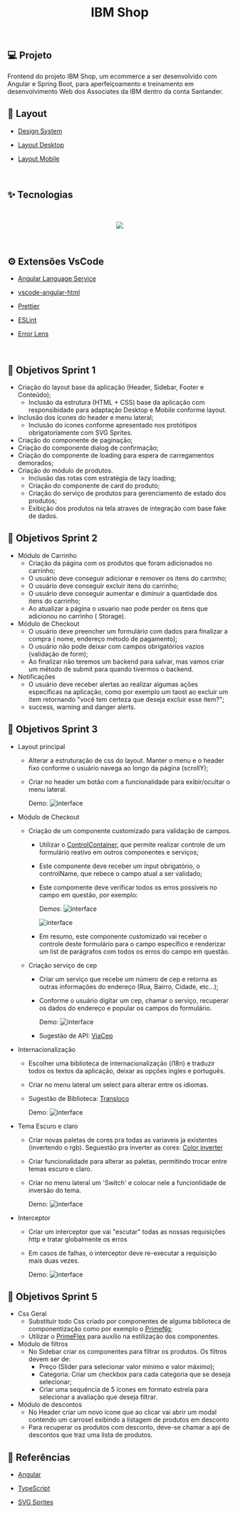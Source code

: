 <h1 align="center">
   IBM Shop
</h1>

<br>

## 💻 Projeto
Frontend do projeto IBM Shop, um ecommerce a ser desenvolvido com 
Angular e Spring Boot, para aperfeiçoamento e treinamento em desenvolvimento Web dos Associates da IBM dentro da conta Santander.

## 🔖 Layout

- [Design System](https://www.figma.com/file/qDPfAfx992mlqDVxNf9iJF/Layout-E-Commerce-Santander?node-id=0%3A1&t=NruuEojCAXf8SlPs-0)

- [Layout Desktop](https://www.figma.com/file/qDPfAfx992mlqDVxNf9iJF/Layout-E-Commerce-Santander?node-id=1%3A2&t=NruuEojCAXf8SlPs-0)

- [Layout Mobile](https://www.figma.com/file/qDPfAfx992mlqDVxNf9iJF/Layout-E-Commerce-Santander?node-id=4%3A3&t=NruuEojCAXf8SlPs-0)

<br>

## ✨ Tecnologias
<br>
<p align="center">
  <a href="https://skillicons.dev">
    <img src="https://skillicons.dev/icons?i=angular,rxjs,ts,scss,css,html" />
  </a>
</p>
<br>

## ⚙️ Extensões VsCode

- [Angular Language Service](https://marketplace.visualstudio.com/items?itemName=Angular.ng-template)

- [vscode-angular-html](https://marketplace.visualstudio.com/items?itemName=ghaschel.vscode-angular-html)

- [Prettier](https://marketplace.visualstudio.com/items?itemName=esbenp.prettier-vscode)

- [ESLint](https://marketplace.visualstudio.com/items?itemName=dbaeumer.vscode-eslint)

- [Error Lens](https://marketplace.visualstudio.com/items?itemName=usernamehw.errorlens)

<br>

## 📆 Objetivos Sprint 1

- Criação do layout base da aplicação (Header, Sidebar, Footer e Conteúdo);
  * Inclusão da estrutura (HTML + CSS) base da aplicação com responsibidade para adaptação Desktop e Mobile conforme layout.
- Inclusão dos ícones do header e menu lateral;
  * Inclusão do ícones conforme apresentado nos protótipos obrigatoriamente com SVG Sprites.
- Criação do componente de paginação;
- Criação do componente dialog de confirmação;
- Criação do componente de loading para espera de carregamentos demorados;
- Criação do módulo de produtos.
  * Inclusão das rotas com estratégia de lazy loading;
  * Criação do componente de card do produto;
  * Criação do serviço de produtos para gerenciamento de estado dos produtos;
  * Exibição dos produtos na tela atraves de integração com base fake de dados.

## 📆 Objetivos Sprint 2
 - Módulo de Carrinho
    * Criação da página com os produtos que foram adicionados no carrinho;
    * O usuário deve conseguir adicionar e remover os itens do carrinho;
    * O usuário deve conseguir excluir itens do carrinho;
    * O usuário deve conseguir aumentar e diminuir a quantidade dos itens do carrinho;
    * Ao atualizar a página o usuario nao pode perder os itens que adicionou no carrinho ( Storage).
  - Módulo de Checkout
    * O usuário deve preencher um formulário com dados para finalizar a compra ( nome, endereço método de pagamento);
    * O usuário não pode deixar com campos obrigatórios vazios (validação de form);
    * Ao finalizar não teremos um backend para salvar, mas vamos criar um método de submit para quando tivermos o backend.
  - Notificações 
    * O usuário deve receber alertas ao realizar algumas ações específicas na aplicação, como por exemplo um taost ao excluir um item retornando "você tem certeza que deseja excluir esse item?";
    * success, warning and danger alerts.

## 📆 Objetivos Sprint 3
  - Layout principal
    * Alterar a estruturação de css do layout. Manter o menu e o header fixo conforme o usuário navega ao longo da página (scrollY);
    * Criar no header um botão com a funcionalidade para exibir/ocultar o menu lateral.

       Demo:
      ![interface](src/assets/images/layout.gif 'Erros Validations')

  - Módulo de Checkout
    * Criação de um componente customizado para validação de campos.

      - Utilizar o [ControlContainer](https://angular.io/api/forms/ControlContainer), que permite realizar controle de um formulário reativo em outros componentes e serviços;
      - Este componente deve receber um input obrigatório, o controlName, que rebece o campo atual a ser validado;
      - Este compomente deve verificar todos os erros possíveis no campo em questão, por exemplo:

         Demos:
        ![interface](src/assets/images/custom-validation.png 'Custom Validator Demo')

        ![interface](src/assets/images/errors-validations.png 'Erros Validations Demo')
      
      - Em resumo, este componente customizado vai receber o controle deste formulário para o campo específico e renderizar um list de parágrafos com todos os erros do campo em questão.
    * Criação serviço de cep
      - Criar um serviço que recebe um número de cep e retorna as outras informações do endereço (Rua, Bairro, Cidade, etc...);
      - Conforme o usuário digitar um cep, chamar o serviço, recuperar os dados do endereço e popular os campos do formulário.

        Demo:
        ![interface](src/assets/images/via-cep-demo.gif 'Via Cep Demo')

      - Sugestão de API: [ViaCep](https://viacep.com.br/)

  - Internacionalização
      - Escolher uma biblioteca de internacionalização (i18n) e traduzir todos os textos da aplicação, deixar as opções ingles e português.
      - Criar no menu lateral um select para alterar entre os idiomas.
      - Sugestão de Biblioteca: [Transloco](https://ngneat.github.io/transloco/)

        Demo:
        ![interface](src/assets/images/i18n.gif 'Internacionalização Demo')

  - Tema Escuro e claro
      - Criar novas paletas de cores pra todas as variaveis ja existentes (invertendo o rgb). Seguestão pra inverter as cores: [Color inverter](https://colorinverter.imageonline.co/)
      - Criar funcionalidade para alterar as paletas, permitindo trocar entre temas escuro e claro.
      - Criar no menu lateral um 'Switch' e colocar nele a funcionlidade de inversão do tema.

        Demo:
        ![interface](src/assets/images/theme.gif 'Dark Theme Switch Demo')

  - Interceptor
    - Criar um interceptor que vai "escutar" todas as nossas requisições http e tratar globalmente os erros
    - Em casos de falhas, o interceptor deve re-executar a requisição mais duas vezes.

      Demo:
      ![interface](src/assets/images/interceptor.gif 'Interceptor Demo')

## 📆 Objetivos Sprint 5
  - Css Geral
      * Substituir todo Css criado por componentes de alguma biblioteca de componentização como por exemplo o [PrimeNg](https://primeng.org/);
      * Utilizar o [PrimeFlex](https://primeflex.org/) para auxílio na estilização dos componentes. 
  - Módulo de filtros
      * No Sidebar criar os componentes para filtrar os produtos. Os filtros devem ser de:
        - Preço (Slider para selecionar valor mínimo e valor máximo);
        - Categoria: Criar um checkbox para cada categoria que se deseja selecionar;
        - Criar uma sequência de 5 ícones em formato estrela para selecionar a avaliação que deseja filtrar.
  - Módulo de descontos
      * No Header criar um novo ícone que ao clicar vai abrir um modal contendo um carrosel exibindo a listagem de produtos em desconto
      * Para recuperar os produtos com desconto, deve-se chamar a api de descontos que traz uma lista de produtos.

## 📑 Referências

- [Angular](https://angular.io/)

- [TypeScript](https://www.typescriptlang.org/)

- [SVG Sprites](https://willianjusten.com.br/usando-svg-sprites)

